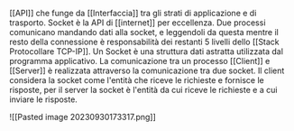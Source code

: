 [[API]] che funge da [[Interfaccia]] tra gli strati di applicazione e di trasporto.
Socket è la API di [[internet]] per eccellenza.
Due processi comunicano mandando dati alla socket, e leggendoli da questa mentre il resto della connessione è responsabilità dei restanti 5 livelli dello [[Stack Protocollare TCP-IP]].
Un Socket è una struttura dati astratta utilizzata dal programma applicativo.
La comunicazione tra un processo [[Client]] e [[Server]] è realizzata attraverso la comunicazione tra due socket.
Il client considera la socket come l'entità che riceve le richieste e fornisce le risposte, per il server la socket è l'entità da cui riceve le richieste e a cui inviare le risposte.

![[Pasted image 20230930173317.png]]